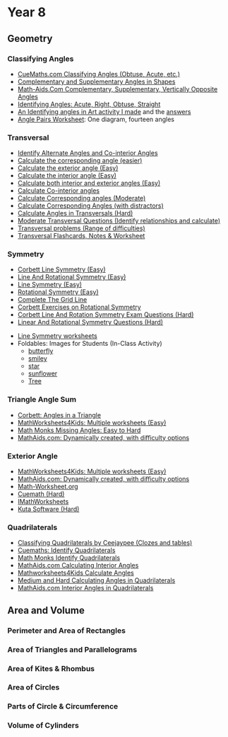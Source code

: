 # Year 8

## Geometry
### Classifying Angles
* [CueMaths.com Classifying Angles (Obtuse, Acute, etc.)](https://www.cuemath.com/worksheets/classifying-angles-worksheets/)
* [Complementary and Supplementary Angles in Shapes](https://www.teacherspayteachers.com/Product/Complementary-and-Supplementary-Angles-FREE-Worksheet-9188072)
* [Math-Aids.Com Complementary, Supplementary, Vertically Opposite Angles](https://www.math-aids.com/Geometry/Angles/)
* [Identifying Angles: Acute, Right, Obtuse, Straight](https://www.teacherspayteachers.com/Product/Identifying-Angles-Acute-Right-Obtuse-and-Straight-FREE-5480024)
* [An Identifying angles in Art activity I made](static/pdfs/my_resources/Identifying_angles_in_art-no-answers.pdf) and the [answers](static\pdfs\my_resources\Identifying_angles_in_art-answers.pdf)
* [Angle Pairs Worksheet](https://www.teacherspayteachers.com/Product/Angle-Pairs-Worksheet-7243463): One diagram, fourteen angles


### Transversal
* [Identify Alternate Angles and Co-interior Angles](https://www.tes.com/teaching-resource/alternate-and-co-interior-angles-angles-in-parallel-lines-12297321)
* [Calculate the corresponding angle (easier)](https://www.mathworksheets4kids.com/angles/corresponding-angles-1.pdf)
* [Calculate the exterior angle (Easy)](https://www.mathworksheets4kids.com/angles/transversal/exterior-easy1.pdf)
* [Calculate the interior angle (Easy)](https://www.mathworksheets4kids.com/angles/transversal/interior-easy1.pdf)
* [Calculate both interior and exterior angles (Easy)](https://www.mathworksheets4kids.com/angles/transversal/interior-exterior-angles-easy-1.pdf)
* [Calculate Co-interior angles](https://math-drills.com/geometry/geometry_co-interior_angles_001.php)
* [Calculate Corresponding angles (Moderate)](https://math-drills.com/geometry/geometry_corresponding_angles_001.php)
* [Calculate Corresponding Angles (with distractors)](https://www.tutoringhour.com/preview/angles/transversal/corresponding-angles.pdf)
* [Calculate Angles in Transversals (Hard)](https://corbettmaths.com/wp-content/uploads/2013/02/angles-in-parallel-lines-pdf1.pdf)
* [Moderate Transversal Questions (Identify relationships and calculate)](https://wmznlejcfq.s3-ap-southeast-1.amazonaws.com/media/worksheets/parallel-lines-and-transversals-worksheet-1.pdf)
* [Transversal problems (Range of difficulties)](https://www.mathworksheets4kids.com/transversal.php)
* [Transversal Flashcards, Notes & Worksheet](https://www.teacherspayteachers.com/Product/Parallel-Lines-Cut-by-a-Transversal-Interactive-Flip-Notes-Worksheets-1899021)


### Symmetry
+  [Corbett Line Symmetry (Easy)](https://corbettmaths.com/wp-content/uploads/2019/01/Line-Symmetry.pdf)
+  [Line And Rotational Symmetry (Easy)](https://worksheets.clipart-library.com/worksheet/line-and-rotational-symmetry-worksheet-2.html)
+  [Line Symmetry (Easy)](https://worksheets.clipart-library.com/worksheet/line-and-rotational-symmetry-worksheet-12.html)
+  [Rotational Symmetry (Easy)](https://www.scribd.com/doc/305975305/Rotational-Symmetry-WS-2)
+  [Complete The Grid Line](https://www.math-salamanders.com/symmetry-worksheets.html)
+  [Corbett Exercises on Rotational Symmetry](https://corbettmaths.com/wp-content/uploads/2022/01/Rotational-Symmetry.pdf)
+  [Corbett Line And Rotation Symmetry Exam Questions (Hard)](https://corbettmaths.com/wp-content/uploads/2013/02/symmetry-pdf.pdf)
+  [Linear And Rotational Symmetry Questions (Hard)](https://mmefournier.weebly.com/uploads/9/1/4/5/91456912/linear_and_rotational_symmetry_qs.pdf)
<!-- +  Many Image Rotationalsymmetry   Worksheet A -->
+ [Line Symmetry worksheets](https://www.goteachmaths.co.uk/line-symmetry/)
+ Foldables: Images for Students (In-Class Activity)
	+ [butterfly](https://en.wikipedia.org/wiki/Symmetry_%28geometry%29#/media/File:Simetria-bilateria.svg)
	+ [smiley](https://commons.wikimedia.org/wiki/File:Haveaniceday.jpg)
	+ [star](https://easydrawingguides.com/wp-content/uploads/2023/06/how-to-draw-a-star-featured-image-1200.png)
	+ [sunflower](https://pnghut.com/png/TUVBAKqzEf/common-sunflower-free-content-clip-art-symmetry-country-flowers-cliparts-transparent-png)
	+ [Tree](https://stock.adobe.com/de/images/symmetrical-fir-christmas-tree-cartoon-isolated-vector-icon-on-white-background/199761005)

### Triangle Angle Sum

* [Corbett: Angles in a Triangle](https://corbettmaths.com/wp-content/uploads/2013/02/angles-in-a-triangle-pdf1.pdf)
* [MathWorksheets4Kids: Multiple worksheets (Easy)](https://www.mathworksheets4kids.com/angles-triangle.php)
* [Math Monks Missing Angles: Easy to Hard](https://mathmonks.com/worksheets/triangle-sum-theorem-worksheets)
* [MathAids.com: Dynamically created, with difficulty options](https://www.math-aids.com/Geometry/Triangle/Triangle_Angle_Sum.html)

### Exterior Angle
* [MathWorksheets4Kids: Multiple worksheets (Easy)](https://www.mathworksheets4kids.com/angles-triangle.php)
* [MathAids.com: Dynamically created, with difficulty options](https://www.math-aids.com/Geometry/Triangle/Triangle_Exterior_Angle_Theorem.html)
* [Math-Worksheet.org](https://www.math-worksheet.org/exterior-angle-theorem)
* [Cuemath (Hard)](https://www.cuemath.com/worksheets/exterior-angle-theorem-worksheets/)
* [IMathWorksheets](https://imathworksheets.com/geometry-worksheets-2complementary-angles-worksheets/complementary-angles-worksheets/exterior-angles-worksheets/)
* [Kuta Software (Hard)](https://cdn.kutasoftware.com/Worksheets/Geo/4-The%20Exterior%20Angle%20Theorem.pdf)

### Quadrilaterals
* [Classifying Quadrilaterals by Ceejaypee (Clozes and tables)](https://www.tes.com/teaching-resource/classifying-quadrilaterals-6179066)
* [Cuemaths: Identify Quadrilaterals](https://www.cuemath.com/worksheets/identify-quadrilaterals-worksheets/)
* [Math Monks Identify Quadrilaterals](https://mathmonks.com/worksheets/quadrilaterals-worksheets)
* [MathAids.com Calculating Interior Angles](https://www.math-aids.com/Geometry/Polygons/Angles_Quadrilaterals.html)
* [Mathworksheets4Kids Calculate Angles](https://www.mathworksheets4kids.com/angles-quadrilateral.php)
* [Medium and Hard Calculating Angles in Quadrilaterals](https://www.tes.com/teaching-resource/angles-in-quadrilaterals-worksheets-with-solutions-12208149)
* [MathAids.com Interior Angles in Quadrilaterals](https://www.math-aids.com/Geometry/Polygons/Angles_Quadrilaterals.html)

## Area and Volume

### Perimeter and Area of Rectangles

### Area of Triangles and Parallelograms
<!-- * Area-of-triangles---parallelograms.docx
* area-parallelogram-triangles-worksheet.html
* area-parallelogram-triangles-worksheet.md
* area-parallelogram-triangles-worksheet.pdf
* area-triangles-parallelograms.zip
* compound-triangles_rectangles-Math-Aids.Com.pdf
* mathmonks-Area-of-Triangles-and-Parallelograms-Worksheet.pdf
* triangles-bases.pdf
* word-search-area.pdf -->

### Area of Kites & Rhombus

### Area of Circles


### Parts of Circle & Circumference

### Volume of Cylinders